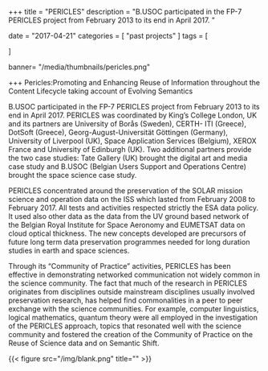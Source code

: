 +++
title = "PERICLES"
description = "B.USOC participated in the FP-7 PERICLES project from February 2013 to its end in April 2017. "

date = "2017-04-21"
categories = [
    "past projects"
]
tags = [

  
]

banner= "/media/thumbnails/pericles.png"


+++
Pericles:Promoting  and  Enhancing  Reuse  of  Information throughout  the  Content  Lifecycle  taking  account  of  Evolving  Semantics

B.USOC participated in the FP-7 PERICLES project from February 2013 to its end in April 2017.
PERICLES was coordinated by King’s College London, UK and its partners are University of Borås (Sweden), CERTH- ITI (Greece), DotSoft (Greece), Georg-August-Universität Göttingen (Germany), University of Liverpool (UK), Space Application Services (Belgium), XEROX France and University of Edinburgh (UK). Two additional partners provide the two case studies: Tate Gallery (UK) brought the digital art and media case study and B.USOC (Belgian Users Support and Operations Centre) brought the space science case study.

PERICLES concentrated around the preservation of the SOLAR mission science and operation data on the ISS which lasted from February 2008 to February 2017.  All tests and activities respected strictly the ESA data policy. It used also other data as the data from the UV ground based network of the Belgian Royal Institute for Space Aeronomy and EUMETSAT data on cloud optical thickness. The new concepts developed are precursors of future long term data preservation programmes  needed for long duration studies in earth and space sciences.

Through its “Community of Practice” activities, PERICLES has been effective in demonstrating networked communication not widely common in the science community. The fact that much of the research in PERICLES  originates  from  disciplines  outside  mainstream  disciplines  usually  involved  preservation research, has helped find commonalities in a peer to peer exchange with the science  communities.  For example, computer  linguistics,  logical  mathematics,  quantum  theory  were  all  employed in the investigation of the PERICLES approach, topics that resonated well with the science  community and fostered the creation of the Community of Practice on the Reuse of Science data and on Semantic Shift. 
 

{{< figure src="/img/blank.png" title="" >}}
